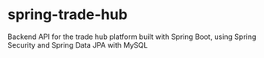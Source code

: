 # spring-trade-hub
Backend API for the trade hub platform built with Spring Boot, using Spring Security and Spring Data JPA with MySQL

